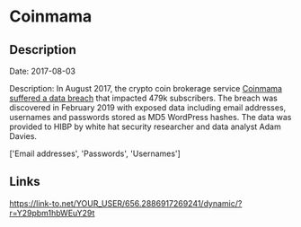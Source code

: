 # Coinmama

## Description

Date: 2017-08-03

Description:
In August 2017, the crypto coin brokerage service <a href="https://cointelegraph.com/news/major-crypto-brokerage-coinmama-reports-450-000-users-affected-by-data-breach" target="_blank" rel="noopener">Coinmama suffered a data breach</a> that impacted 479k subscribers. The breach was discovered in February 2019 with exposed data including email addresses, usernames and passwords stored as MD5 WordPress hashes. The data was provided to HIBP by white hat security researcher and data analyst Adam Davies.


['Email addresses', 'Passwords', 'Usernames']

## Links

https://link-to.net/YOUR_USER/656.2886917269241/dynamic/?r=Y29pbm1hbWEuY29t